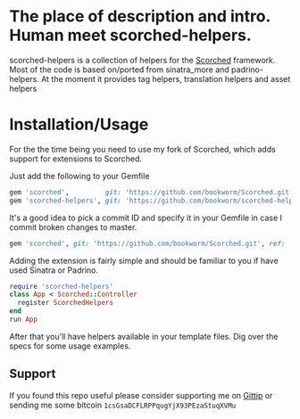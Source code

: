 # The place of description and intro. Human meet scorched-helpers. 

scorched-helpers is a collection of helpers for the [Scorched](https://github.com/Wardrop/Scorched) framework. 
Most of the code is based on/ported from sinatra_more and padrino-helpers. At the moment it provides tag helpers, translation helpers and asset helpers

# Installation/Usage

For the the time being you need to use my fork of Scorched, which adds support for extensions to Scorched.

Just add the following to your Gemfile

```ruby
gem 'scorched',         git: 'https://github.com/bookworm/Scorched.git'
gem 'scorched-helpers', git: 'https://github.com/bookworm/scorched-helpers.git'
```

It's a good idea to pick a commit ID and specify it in your Gemfile in case I commit broken changes to master.

```ruby
gem 'scorched', git: 'https://github.com/bookworm/Scorched.git', ref: '7e4faf7aea36151c9414480d929104fa0525d325'
```

Adding the extension is fairly simple and should be familiar to you if have used Sinatra or Padrino.

```ruby
require 'scorched-helpers'
class App < Scorched::Controller
  register ScorchedHelpers
end
run App
```

After that you'll have helpers available in your template files. Dig over the specs for some usage examples.

## Support

If you found this repo useful please consider supporting me on [Gittip](https://www.gittip.com/k2052) or sending me some
bitcoin `1csGsaDCFLRPPqugYjX93PEzaStuqXVMu`
